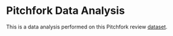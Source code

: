 # Pitchfork Data Analysis

This is a data analysis performed on this Pitchfork review [dataset](https://www.kaggle.com/nolanbconaway/pitchfork-data).
